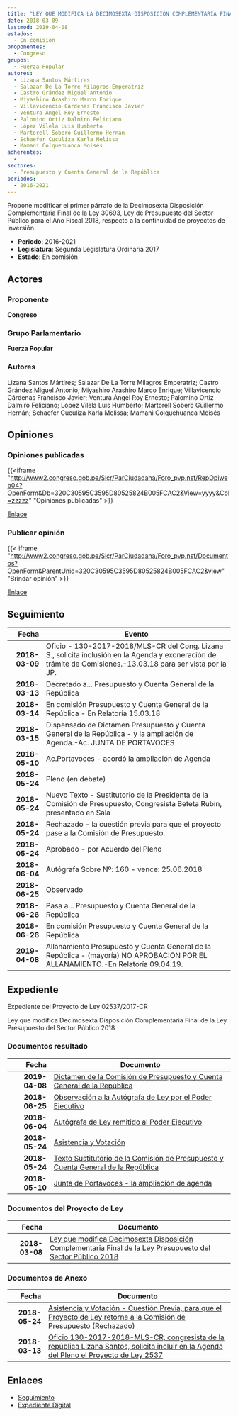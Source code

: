 ```yaml
---
title: "LEY QUE MODIFICA LA DECIMOSEXTA DISPOSICIÓN COMPLEMENTARIA FINAL DE LA LEY DE PRESUPUESTO DEL SECTOR PÚBLICO 2018"
date: 2018-03-09
lastmod: 2019-04-08
estados: 
  - En comisión
proponentes: 
  - Congreso
grupos: 
  - Fuerza Popular
autores: 
  - Lizana Santos Mártires
  - Salazar De La Torre Milagros Emperatriz
  - Castro Grández Miguel Antonio
  - Miyashiro Arashiro Marco Enrique
  - Villavicencio Cárdenas Francisco Javier
  - Ventura Ángel Roy Ernesto
  - Palomino Ortiz Dalmiro Feliciano
  - López Vilela Luis Humberto
  - Martorell Sobero Guillermo Hernán
  - Schaefer Cuculiza Karla Melissa
  - Mamani Colquehuanca Moisés
adherentes: 
  - 
sectores: 
  - Presupuesto y Cuenta General de la República
periodos: 
  - 2016-2021
---
```


Propone modificar el primer párrafo de la Decimosexta Disposición Complementaria Final de la Ley 30693, Ley de Presupuesto del Sector Público para el Año Fiscal 2018, respecto a la continuidad de proyectos de inversión.

- **Periodo**: 2016-2021
- **Legislatura**: Segunda Legislatura Ordinaria 2017
- **Estado**: En comisión

## Actores

### Proponente

**Congreso**

### Grupo Parlamentario

**Fuerza Popular**

### Autores

Lizana Santos Mártires; Salazar De La Torre Milagros Emperatriz; Castro Grández Miguel Antonio; Miyashiro Arashiro Marco Enrique; Villavicencio Cárdenas Francisco Javier; Ventura Ángel Roy Ernesto; Palomino Ortiz Dalmiro Feliciano; López Vilela Luis Humberto; Martorell Sobero Guillermo Hernán; Schaefer Cuculiza Karla Melissa; Mamani Colquehuanca Moisés


## Opiniones

### Opiniones publicadas

{{<iframe "http://www2.congreso.gob.pe/Sicr/ParCiudadana/Foro_pvp.nsf/RepOpiweb04?OpenForm&Db=320C30595C3595D80525824B005FCAC2&View=yyyy&Col=zzzzz" "Opiniones publicadas" >}}

[Enlace](http://www2.congreso.gob.pe/Sicr/ParCiudadana/Foro_pvp.nsf/RepOpiweb04?OpenForm&Db=320C30595C3595D80525824B005FCAC2&View=yyyy&Col=zzzzz)
### Publicar opinión

{{< iframe "http://www2.congreso.gob.pe/Sicr/ParCiudadana/Foro_pvp.nsf/Documentos?OpenForm&ParentUnid=320C30595C3595D80525824B005FCAC2&view" "Brindar opinión" >}}

[Enlace](http://www2.congreso.gob.pe/Sicr/ParCiudadana/Foro_pvp.nsf/Documentos?OpenForm&ParentUnid=320C30595C3595D80525824B005FCAC2&view)

## Seguimiento

| Fecha | Evento |
|------:|--------|
| **2018-03-09** | Oficio - 130-2017-2018/MLS-CR del Cong. Lizana S., solicita inclusión en la Agenda y exoneración de trámite de Comisiones.-13.03.18 para ser vista por la JP.|
| **2018-03-13** | Decretado a... Presupuesto y Cuenta General de la República|
| **2018-03-14** | En comisión Presupuesto y Cuenta General de la República - En Relatoría 15.03.18|
| **2018-03-15** | Dispensado de Dictamen Presupuesto y Cuenta General de la República - y la ampliación de Agenda.-Ac. JUNTA DE PORTAVOCES|
| **2018-05-10** | Ac.Portavoces - acordó la ampliación de Agenda|
| **2018-05-24** | Pleno (en debate)|
| **2018-05-24** | Nuevo Texto - Sustitutorio de la Presidenta de la Comisión de Presupuesto, Congresista Beteta Rubín, presentado en Sala|
| **2018-05-24** | Rechazado - la cuestión previa para que el proyecto pase a la Comisión de Presupuesto.|
| **2018-05-24** | Aprobado - por Acuerdo del Pleno|
| **2018-06-04** | Autógrafa Sobre Nº: 160 - vence: 25.06.2018|
| **2018-06-25** | Observado|
| **2018-06-26** | Pasa a... Presupuesto y Cuenta General de la República|
| **2018-06-26** | En comisión Presupuesto y Cuenta General de la República|
| **2019-04-08** | Allanamiento Presupuesto y Cuenta General de la República - (mayoría) NO APROBACION POR EL ALLANAMIENTO.-En Relatoría 09.04.19.|


## Expediente

Expediente del Proyecto de Ley 02537/2017-CR

Ley que modifica Decimosexta Disposición Complementaria Final de la Ley Presupuesto del Sector Público 2018


### Documentos resultado

| Fecha | Documento |
|------:|--------|
| **2019-04-08** | [Dictamen de la Comisión de Presupuesto y Cuenta General de la República](http://www.leyes.congreso.gob.pe/Documentos/2016_2021/Dictamenes/Proyectos_de_Ley/02537DC17MAY20190408.pdf) |
| **2018-06-25** | [Observación a la Autógrafa de Ley por el Poder Ejecutivo](http://www.leyes.congreso.gob.pe/Documentos/2016_2021/Observacion_a_la_Autografa/OBAU0253720180625.pdf) |
| **2018-06-04** | [Autógrafa de Ley remitido al Poder Ejecutivo](http://www.leyes.congreso.gob.pe/Documentos/2016_2021/Autografas/Ley_y_de_Resolucion_Legislativa/AU0253720180604.pdf) |
| **2018-05-24** | [Asistencia y Votación](http://www.leyes.congreso.gob.pe/Documentos/2016_2021/Asistencia_y_Votacion/Proyectos_de_Ley/AV0253720180524.pdf) |
| **2018-05-24** | [Texto Sustitutorio de la Comisión de Presupuesto y Cuenta General de la República](http://www.leyes.congreso.gob.pe/Documentos/2016_2021/Texto_Sustitutorio/Proyectos_de_Ley/TS0253720180524..PDF) |
| **2018-05-10** | [Junta de Portavoces - la ampliación de agenda](http://www.leyes.congreso.gob.pe/Documentos/2016_2021/Acuerdos/Junta_Portavoces/AJP0253720180510.pdf) |

### Documentos del Proyecto de Ley

| Fecha | Documento |
|------:|--------|
| **2018-03-08** | [Ley que modifica Decimosexta Disposición Complementaria Final de la Ley Presupuesto del Sector Público 2018](http://www.leyes.congreso.gob.pe/Documentos/2016_2021/Proyectos_de_Ley_y_de_Resoluciones_Legislativas/PL0253720180309..PDF) |

### Documentos de Anexo

| Fecha | Documento |
|------:|--------|
| **2018-05-24** | [Asistencia y Votación - Cuestión Previa, para que el Proyecto de Ley retorne a la Comisión de Presupuesto (Rechazado)](http://www.leyes.congreso.gob.pe/Documentos/2016_2021/Asistencia_y_Votacion/Proyectos_de_Ley/AVCP0253720180524.pdf) |
| **2018-03-13** | [Oficio 130-2017-2018-MLS-CR, congresista de la república Lizana Santos, solicita incluir en la Agenda del Pleno el Proyecto de Ley 2537](http://www.leyes.congreso.gob.pe/Documentos/2016_2021/Oficios/Congresistas/OFICIO-130-2017-2018-MLS-CR.PDF) |

## Enlaces 

- [Seguimiento](http://www2.congreso.gob.pe/Sicr/TraDocEstProc/CLProLey2016.nsf/f7fff46988ca05b1052578e100829cc7/7b4c3deaf003f6fd0525824b006f6885?OpenDocument)
- [Expediente Digital](http://www2.congreso.gob.pe/Sicr/TraDocEstProc/CLProLey2016.nsf/f7fff46988ca05b1052578e100829cc7/7b4c3deaf003f6fd0525824b006f6885?OpenDocument&Click=05257FB7005EB655.eb71d0cf91d8294e05256cdf006b5706/$Body/0.1C6C)
